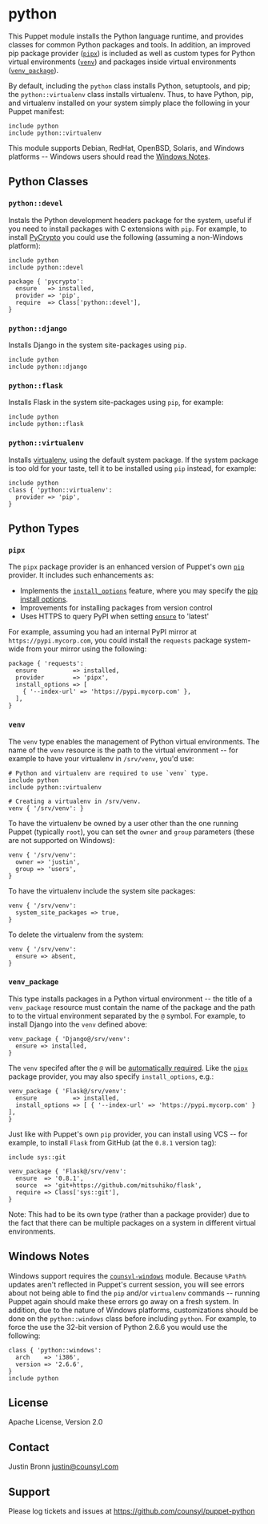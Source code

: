 python
======

This Puppet module installs the Python language runtime, and provides classes
for common Python packages and tools.  In addition, an improved pip package
provider ([`pipx`](#pipx)) is included as well as custom types for Python
virtual environments ([`venv`](#venv)) and packages inside virtual environments
([`venv_package`](#venv_package)).


By default, including the `python` class installs Python, setuptools, and pip;
the `python::virtualenv` class installs virtualenv.  Thus, to have Python, pip,
and virtualenv installed on your system simply place the following in your
Puppet manifest:

```puppet
include python
include python::virtualenv
```

This module supports Debian, RedHat, OpenBSD, Solaris, and Windows platforms
-- Windows users should read the [Windows Notes](#windows-notes).

Python Classes
--------------

### `python::devel`

Instals the Python development headers package for the system, useful
if you need to install packages with C extensions with `pip`.  For
example, to install [PyCrypto](https://www.dlitz.net/software/pycrypto/)
you could use the following (assuming a non-Windows platform):

```puppet
include python
include python::devel

package { 'pycrypto':
  ensure   => installed,
  provider => 'pip',
  require  => Class['python::devel'],
}
```

### `python::django`

Installs Django in the system site-packages using `pip`.

```puppet
include python
include python::django
```

### `python::flask`

Installs Flask in the system site-packages using `pip`, for example:

```puppet
include python
include python::flask
```

### `python::virtualenv`

Installs [virtualenv](http://www.virtualenv.org), using the default system
package.  If the system package is too old for your taste, tell it to be
installed using `pip` instead, for example:

```puppet
include python
class { 'python::virtualenv':
  provider => 'pip',
}
```

Python Types
------------

### `pipx`


The `pipx` package provider is an enhanced version of Puppet's own
[`pip`](http://docs.puppetlabs.com/references/latest/type.html#package-provider-pip)
provider.  It includes such enhancements as:

* Implements the [`install_options`](http://docs.puppetlabs.com/references/latest/type.html#package-attribute-install-options) feature,
  where you may specify the [pip install options](http://pip.readthedocs.org/en/latest/reference/pip_install.html#options).
* Improvements for installing packages from version control
* Uses HTTPS to query PyPI when setting [`ensure`](http://docs.puppetlabs.com/references/latest/type.html#package-attribute-ensure) to 'latest'

For example, assuming you had an internal PyPI mirror at
`https://pypi.mycorp.com`, you could install the `requests` package system-wide
from your mirror using the following:

```puppet
package { 'requests':
  ensure          => installed,
  provider        => 'pipx',
  install_options => [
    { '--index-url' => 'https://pypi.mycorp.com' },
  ],
}
```

### `venv`

The `venv` type enables the management of Python virtual environments.
The name of the `venv` resource is the path to the virtual environment
-- for example to have your virtualenv in `/srv/venv`, you'd use:

```puppet
# Python and virtualenv are required to use `venv` type.
include python
include python::virtualenv

# Creating a virtualenv in /srv/venv.
venv { '/srv/venv': }
```

To have the virtualenv be owned by a user other than the one running
Puppet (typically `root`), you can set the `owner` and `group` parameters
(these are not supported on Windows):

```puppet
venv { '/srv/venv':
  owner => 'justin',
  group => 'users',
}
```

To have the virtualenv include the system site packages:

```puppet
venv { '/srv/venv':
  system_site_packages => true,
}
```

To delete the virtualenv from the system:

```puppet
venv { '/srv/venv':
  ensure => absent,
}
```

### `venv_package`

This type installs packages in a Python virtual environment -- the title of
a `venv_package` resource must contain the name of the package and the path
to to the virtual environment separated by the `@` symbol.  For example,
to install Django into the `venv` defined above:

```puppet
venv_package { 'Django@/srv/venv':
  ensure => installed,
}
```

The `venv` specifed after the `@` will be [automatically required](http://docs.puppetlabs.com/learning/ordering.html#autorequire).
Like the [`pipx`](#pipx) package provider, you may also specify `install_options`, e.g.:

```puppet
venv_package { 'Flask@/srv/venv':
  ensure          => installed,
  install_options => [ { '--index-url' => 'https://pypi.mycorp.com' } ],
}
```

Just like with Puppet's own `pip` provider, you can install using VCS --
for example, to install `Flask` from GitHub (at the `0.8.1` version tag):

```
include sys::git

venv_package { 'Flask@/srv/venv':
  ensure  => '0.8.1',
  source  => 'git+https://github.com/mitsuhiko/flask',
  require => Class['sys::git'],
}
```

Note: This had to be its own type (rather than a package provider)
due to the fact that there can be multiple packages on a system in
different virtual environments.

Windows Notes
-------------

Windows support requires the [`counsyl-windows`](https://github.com/counsyl/puppet-windows)
module.  Because `%Path%` updates aren't reflected in Puppet's current session,
you will see errors about not being able to find the `pip` and/or `virtualenv`
commands -- running Puppet again should make these errors go away on a fresh
system.  In addition, due to the nature of Windows platforms, customizations
should be done on the `python::windows` class before including `python`.
For example, to force the use the 32-bit version of Python 2.6.6 you would
use the following:

```puppet
class { 'python::windows':
  arch    => 'i386',
  version => '2.6.6',
}
include python
```

License
-------

Apache License, Version 2.0

Contact
-------

Justin Bronn <justin@counsyl.com>

Support
-------

Please log tickets and issues at https://github.com/counsyl/puppet-python
